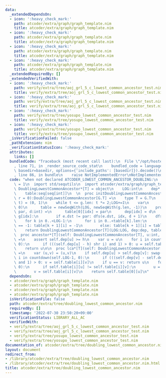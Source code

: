 ```yaml
---
data:
  _extendedDependsOn:
  - icon: ':heavy_check_mark:'
    path: atcoder/extra/graph/graph_template.nim
    title: atcoder/extra/graph/graph_template.nim
  - icon: ':heavy_check_mark:'
    path: atcoder/extra/graph/graph_template.nim
    title: atcoder/extra/graph/graph_template.nim
  - icon: ':heavy_check_mark:'
    path: atcoder/extra/graph/graph_template.nim
    title: atcoder/extra/graph/graph_template.nim
  - icon: ':heavy_check_mark:'
    path: atcoder/extra/graph/graph_template.nim
    title: atcoder/extra/graph/graph_template.nim
  _extendedRequiredBy: []
  _extendedVerifiedWith:
  - icon: ':heavy_check_mark:'
    path: verify/extra/tree/aoj_grl_5_c_lowest_common_ancestor_test.nim
    title: verify/extra/tree/aoj_grl_5_c_lowest_common_ancestor_test.nim
  - icon: ':heavy_check_mark:'
    path: verify/extra/tree/aoj_grl_5_c_lowest_common_ancestor_test.nim
    title: verify/extra/tree/aoj_grl_5_c_lowest_common_ancestor_test.nim
  - icon: ':heavy_check_mark:'
    path: verify/extra/tree/yosupo_lowest_common_ancestor_test.nim
    title: verify/extra/tree/yosupo_lowest_common_ancestor_test.nim
  - icon: ':heavy_check_mark:'
    path: verify/extra/tree/yosupo_lowest_common_ancestor_test.nim
    title: verify/extra/tree/yosupo_lowest_common_ancestor_test.nim
  _isVerificationFailed: false
  _pathExtension: nim
  _verificationStatusIcon: ':heavy_check_mark:'
  attributes:
    links: []
  bundledCode: "Traceback (most recent call last):\n  File \"/opt/hostedtoolcache/Python/3.10.6/x64/lib/python3.10/site-packages/onlinejudge_verify/documentation/build.py\"\
    , line 71, in _render_source_code_stat\n    bundled_code = language.bundle(stat.path,\
    \ basedir=basedir, options={'include_paths': [basedir]}).decode()\n  File \"/opt/hostedtoolcache/Python/3.10.6/x64/lib/python3.10/site-packages/onlinejudge_verify/languages/nim.py\"\
    , line 86, in bundle\n    raise NotImplementedError\nNotImplementedError\n"
  code: "when not declared ATCODER_LOWEST_COMMON_ANCESTOR_DOUBLING:\n  const ATCODER_LOWEST_COMMON_ANCESTOR_DOUBLING*\
    \ = 1\n  import std/sequtils\n  import atcoder/extra/graph/graph_template\n  type\
    \ DoublingLowestCommonAncestor*[T] = object\n    LOG:int\n    dep*:seq[int]\n\
    \    table:seq[seq[int]]\n  \n  proc initDoublingLowestCommonAncestor*[G:Graph](g:G,\
    \ r = 0):DoublingLowestCommonAncestor[G.T] =\n    type T = G.T\n    var (LOG,\
    \ t) = (0, 1)\n    while t <= g.len: t *= 2;LOG+=1\n    var\n      dep = newSeqWith(g.len,\
    \ 0)\n      table = newSeqWith(LOG, newSeqWith(g.len, -1))\n    proc dfs(idx,\
    \ par, d:int) =\n      table[0][idx] = par\n      dep[idx] = d\n      for e in\
    \ g[idx]:\n        if e.dst != par: dfs(e.dst, idx, d + 1)\n    dfs(r, -1, 0)\n\
    \    for k in 0..<LOG-1:\n      for i in 0..<table[k].len:\n        if table[k][i]\
    \ == -1: table[k + 1][i] = -1\n        else: table[k + 1][i] = table[k][table[k][i]]\n\
    \    return DoublingLowestCommonAncestor[T](LOG:LOG, dep:dep, table:table)\n\n\
    \  proc ancestor*[T](self: DoublingLowestCommonAncestor[T], u:int, h:int):int\
    \ =\n    assert self.dep[u] >= h\n    var u = u\n    for i in countdown(self.LOG-1,\
    \ 0):\n      if (((self.dep[u] - h) shr i) and 1) > 0: u = self.table[i][u]\n\
    \    return u\n\n  proc lca*[T](self: DoublingLowestCommonAncestor[T], u, v:int):int\
    \ =\n    var (u,v) = (u,v)\n    if self.dep[u] > self.dep[v]: swap(u,v)\n    for\
    \ i in countdown(self.LOG-1, 0):\n      if (((self.dep[v] - self.dep[u]) shr i)\
    \ and 1) > 0: v = self.table[i][v]\n    if u == v: return u\n    for i in countdown(self.LOG-1,\
    \ 0):\n      if self.table[i][u] != self.table[i][v]:\n        u = self.table[i][u]\n\
    \        v = self.table[i][v]\n    return self.table[0][u]\n"
  dependsOn:
  - atcoder/extra/graph/graph_template.nim
  - atcoder/extra/graph/graph_template.nim
  - atcoder/extra/graph/graph_template.nim
  - atcoder/extra/graph/graph_template.nim
  isVerificationFile: false
  path: atcoder/extra/tree/doubling_lowest_common_ancestor.nim
  requiredBy: []
  timestamp: '2022-07-30 23:50:20+09:00'
  verificationStatus: LIBRARY_ALL_AC
  verifiedWith:
  - verify/extra/tree/aoj_grl_5_c_lowest_common_ancestor_test.nim
  - verify/extra/tree/aoj_grl_5_c_lowest_common_ancestor_test.nim
  - verify/extra/tree/yosupo_lowest_common_ancestor_test.nim
  - verify/extra/tree/yosupo_lowest_common_ancestor_test.nim
documentation_of: atcoder/extra/tree/doubling_lowest_common_ancestor.nim
layout: document
redirect_from:
- /library/atcoder/extra/tree/doubling_lowest_common_ancestor.nim
- /library/atcoder/extra/tree/doubling_lowest_common_ancestor.nim.html
title: atcoder/extra/tree/doubling_lowest_common_ancestor.nim
---
```

